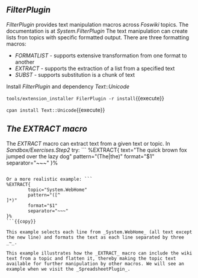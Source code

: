 ## _FilterPlugin_	

_FilterPlugin_ provides text manipulation macros across _Foswiki_ topics. The documentation is at _System.FilterPlugin_ The text manipulation can create lists fron topics with specific formatted output. There are three formatting macros:
* _FORMATLIST_ - supports extensive transformation from one format to another
* _EXTRACT_ - supports the extraction of a list from a specified text
* _SUBST_ - supports substitution is a chunk of text

Install _FilterPlugin_ and dependency _Text::Unicode_

`tools/extension_installer FilerPlugin -r install`{{execute}}

`cpan install Text::Unicode`{{execute}}

## _The EXTRACT macro_	

The _EXTRACT_ macro can extract text from a given text or topic. In _Sandbox/Exercises.Step2_ try: ```
%EXTRACT{
        text="The quick brown fox jumped over the lazy dog"
        pattern="(The|the)"
        format="$1"
        separator="~~~"
}%
```{{copy}} This example selects the stings _The_ or _the_ from the text and formats the output as a list separated by three _~_.

Or a more realistic example: ```
%EXTRACT{
        topic="System.WebHome"
        pattern="([^
]*)"
        format="$1"
        separator="~~~"
}%
```{{copy}}

This example selects each line from _System.WebHome_ (all text except the new line) and formats the text as each line separated by three _~_.

This example illustrates how the _EXTRACT_ macro can include the wiki text from a topic and flatten it, thereby making the topic text available for further manipulation by other macros. We will see an example when we visit the _SpreadsheetPlugin_.

